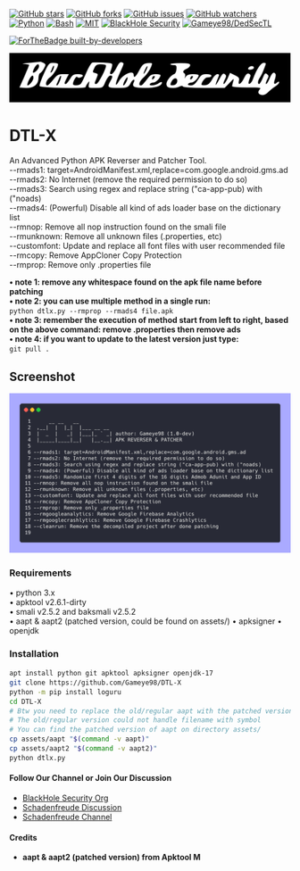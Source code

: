[![GitHub stars](https://img.shields.io/github/stars/Gameye98/DTL-X.svg)](https://github.com/Gameye98/DTL-X/stargazers)
[![GitHub forks](https://img.shields.io/github/forks/Gameye98/DTL-X.svg)](https://github.com/Gameye98/DTL-X/network/members)
[![GitHub issues](https://img.shields.io/github/issues/Gameye98/DTL-X.svg)](https://github.com/Gameye98/DTL-X/issues)
[![GitHub watchers](https://img.shields.io/github/watchers/Gameye98/DTL-X.svg)](https://github.com/Gameye98/DTL-X/watchers)
[![Python](https://img.shields.io/badge/language-Python%203-blue.svg)](https://www.python.org)
[![Bash](https://img.shields.io/badge/language-Bash-blue.svg)](https://www.gnu.org/software/bash/)
[![MIT](https://img.shields.io/badge/license-MIT-red.svg)](https://opensource.org/licenses/MIT)
[![BlackHole Security](https://img.shields.io/badge/team-BlackHole%20Security-ocean.svg)](https://github.com/BlackHoleSecurity)
[![Gameye98/DedSecTL](https://img.shields.io/badge/author-Gameye98/DedSecTL-red.svg)](https://github.com/Gameye98)

[![ForTheBadge built-by-developers](http://ForTheBadge.com/images/badges/built-by-developers.svg)](https://github.com/Gameye98)  

[![BlackHole Security](assets/gitbhs.svg)](https://github.com/BlackHoleSecurity)

# DTL-X
An Advanced Python APK Reverser and Patcher Tool.  
--rmads1: target=AndroidManifest.xml,replace=com.google.android.gms.ad  
--rmads2: No Internet (remove the required permission to do so)  
--rmads3: Search using regex and replace string ("ca-app-pub) with ("noads)  
--rmads4: (Powerful) Disable all kind of ads loader base on the dictionary list  
--rmnop: Remove all nop instruction found on the smali file  
--rmunknown: Remove all unknown files (.properties, etc)  
--customfont: Update and replace all font files with user recommended file  
--rmcopy: Remove AppCloner Copy Protection  
--rmprop: Remove only .properties file  

**• note 1: remove any whitespace found on the apk file name before patching**  
**• note 2: you can use multiple method in a single run:**  
`python dtlx.py --rmprop --rmads4 file.apk`  
**• note 3: remember the execution of method start from left to right, based on the above command: remove .properties then remove ads**  
**• note 4: if you want to update to the latest version just type:**  
`git pull .`

## Screenshot
<img src="assets/screenshot.png">

### Requirements
• python 3.x  
• apktool v2.6.1-dirty  
• smali v2.5.2 and baksmali v2.5.2  
• aapt & aapt2 (patched version, could be found on assets/)
• apksigner
• openjdk

### Installation
```bash
apt install python git apktool apksigner openjdk-17
git clone https://github.com/Gameye98/DTL-X
python -m pip install loguru
cd DTL-X
# Btw you need to replace the old/regular aapt with the patched version
# The old/regular version could not handle filename with symbol
# You can find the patched version of aapt on directory assets/
cp assets/aapt "$(command -v aapt)"
cp assets/aapt2 "$(command -v aapt2)"
python dtlx.py
```

#### Follow Our Channel or Join Our Discussion
- [BlackHole Security Org](https://github.com/BlackHoleSecurity)  
- [Schadenfreude Discussion](https://t.me/schdenfreude)  
- [Schadenfreude Channel](https://t.me/schdnfrd)

#### Credits
- **aapt & aapt2 (patched version) from Apktool M**